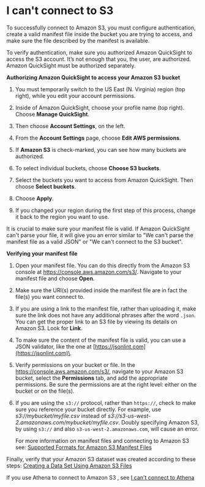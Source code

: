 # I can't connect to S3<a name="troubleshoot-connect-S3"></a>

To successfully connect to Amazon S3, you must configure authentication, create a valid manifest file inside the bucket you are trying to access, and make sure the file described by the manifest is available\.

To verify authentication, make sure you authorized Amazon QuickSight to access the S3 account\. It’s not enough that you, the user, are authorized\. Amazon QuickSight must be authorized separately\. 

**Authorizing Amazon QuickSight to access your Amazon S3 bucket**

1. You must temporarily switch to the US East \(N\. Virginia\) region \(top right\), while you edit your account permissions\. 

1. Inside of Amazon QuickSight, choose your profile name \(top right\)\. Choose **Manage QuickSight**\. 

1. Then choose **Account Settings**, on the left\. 

1. From the **Account Settings** page, choose **Edit AWS permissions**\. 

1. If **Amazon S3** is check\-marked, you can see how many buckets are authorized\. 

1. To select individual buckets, choose **Choose S3 buckets**\.

1. Select the buckets you want to access from Amazon QuickSight\. Then choose **Select buckets**\.

1. Choose **Apply**\.

1. If you changed your region during the first step of this process, change it back to the region you want to use\.

It is crucial to make sure your manifest file is valid\. If Amazon QuickSight can't parse your file, it will give you an error similar to "We can't parse the manifest file as a valid JSON" or "We can't connect to the S3 bucket"\.

**Verifying your manifest file**

1. Open your manifest file\. You can do this directly from the Amazon S3 console at [https://console\.aws\.amazon\.com/s3/](https://console.aws.amazon.com/s3/)\. Navigate to your manifest file and choose **Open**\.

1. Make sure the URI\(s\) provided inside the manifest file are in fact the file\(s\) you want connect to\.

1. If you are using a link to the manifest file, rather than uploading it, make sure the link does not have any additional phrases after the word `.json`\. You can get the proper link to an S3 file by viewing its details on Amazon S3\. Look for **Link**\.

1. To make sure the content of the manifest file is valid, you can use a JSON validator, like the one at [https://jsonlint.com](https://jsonlint.com)\. 

1. Verify permissions on your bucket or file\. In the [https://console\.aws\.amazon\.com/s3/](https://console.aws.amazon.com/s3/), navigate to your Amazon S3 bucket, select the **Permissions** tab, and add the appropriate permissions\. Be sure the permissions are at the right level: either on the bucket or on the file\(s\)\. 

1. If you are using the `s3://` protocol, rather than `https://`, check to make sure you reference your bucket directly\. For example, use *s3://mybucket/myfile\.csv* instead of *s3://s3\-us\-west\-2\.amazonaws\.com/mybucket/myfile\.csv*\. Doubly specifying Amazon S3, by using `s3://` and also `s3-us-west-2.amazonaws.com`, will cause an error\.

   For more information on manifest files and connecting to Amazon S3 see: [Supported Formats for Amazon S3 Manifest Files](supported-manifest-file-format.md)

Finally, verify that your Amazon S3 dataset was created according to these steps: [Creating a Data Set Using Amazon S3 Files](create-a-data-set-s3.md)

If you use Athena to connect to Amazon S3 , see [I can't connect to Athena](troubleshoot-connect-athena.md)
